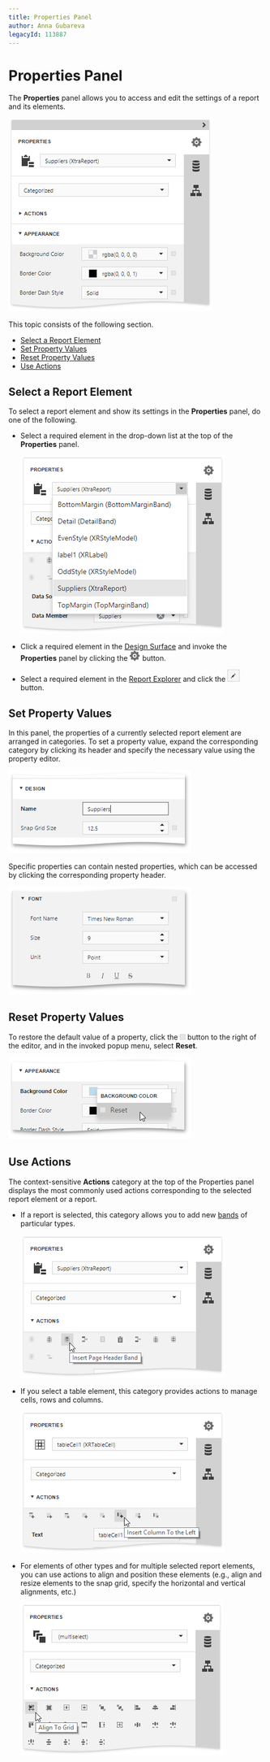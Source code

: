 ```yaml
---
title: Properties Panel
author: Anna Gubareva
legacyId: 113887
---
```

# Properties Panel
The **Properties** panel allows you to access and edit the settings of a report and its elements.

![web-designer-properties-panel](../../../images/img126494.png)

This topic consists of the following section.
* [Select a Report Element](#selectelement)
* [Set Property Values](#setproperties)
* [Reset Property Values](#resetproperties)
* [Use Actions](#actions)

## <a name="selectelement"/>Select a Report Element
To select a report element and show its settings in the **Properties** panel, do one of the following.
* Select a required element in the drop-down list at the top of the **Properties** panel.
	
	![web-designer-properties-panel-select-element](../../../images/img126495.png)
* Click a required element in the [Design Surface](design-surface.md) and invoke the **Properties** panel by clicking the ![web-report-designer-properties-tab](../../../images/img24732.png) button.
* Select a required element in the [Report Explorer](report-explorer.md) and click the ![web-designer-report-explorer-properties-button](../../../images/img126455.png) button.

## <a name="setproperties"/>Set Property Values
In this panel, the properties of a currently selected report element are arranged in categories. To set a property value, expand the corresponding category by clicking its header and specify the necessary value using the property editor.

![web-report-designer-properties-panel-edit-property](../../../images/img24634.png)

Specific properties can contain nested properties, which can be accessed by clicking the corresponding property header.

![web-report-designer-object-property](../../../images/img24651.png)

## <a name="resetproperties"/>Reset Property Values
To restore the default value of a property, click the ![web-report-designer-advanced-options-button](../../../images/img24731.png) button to the right of the editor, and in the invoked popup menu, select **Reset**.

![web-report-designer-properties-panel-reset-property](../../../images/img24635.png)

## <a name="actions"/>Use Actions
The context-sensitive **Actions** category at the top of the Properties panel displays the most commonly used actions corresponding to the selected report element or a report.
* If a report is selected, this category allows you to add new [bands](../report-elements/report-bands.md) of particular types.
	
	![web-designer-properties-panel-report-actions](../../../images/img126501.png)
* If you select a table element, this category provides actions to manage cells, rows and columns.
	
	![web-designer-properties-panel-tablecell-actions](../../../images/img126503.png)
* For elements of other types and for multiple selected report elements, you can use actions to align and position these elements (e.g., align and resize elements to the snap grid, specify the horizontal and vertical alignments, etc.)
	
	![web-designer-properties-panel-multiselect-actions](../../../images/img126502.png)